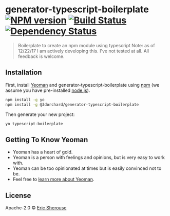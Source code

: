 # generator-typescript-boilerplate [![NPM version][npm-image]][npm-url] [![Build Status][travis-image]][travis-url] [![Dependency Status][daviddm-image]][daviddm-url]
> Boilerplate to create an npm module using typescript
> Note: as of 12/22/17 I am actively developing this. I've not tested at all. All feedback is welcome.

## Installation

First, install [Yeoman](http://yeoman.io) and generator-typescript-boilerplate using [npm](https://www.npmjs.com/) (we assume you have pre-installed [node.js](https://nodejs.org/)).

```bash
npm install -g yo
npm install -g @3dorchard/generator-typescript-boilerplate
```

Then generate your new project:

```bash
yo typescript-boilerplate
```

## Getting To Know Yeoman

 * Yeoman has a heart of gold.
 * Yeoman is a person with feelings and opinions, but is very easy to work with.
 * Yeoman can be too opinionated at times but is easily convinced not to be.
 * Feel free to [learn more about Yeoman](http://yeoman.io/).

## License

Apache-2.0 © [Eric Sherouse]()


[npm-image]: https://badge.fury.io/js/generator-typescript-boilerplate.svg
[npm-url]: https://npmjs.org/package/generator-typescript-boilerplate
[travis-image]: https://travis-ci.org/sherousee/generator-typescript-boilerplate.svg?branch=master
[travis-url]: https://travis-ci.org/sherousee/generator-typescript-boilerplate
[daviddm-image]: https://david-dm.org/sherousee/generator-typescript-boilerplate.svg?theme=shields.io
[daviddm-url]: https://david-dm.org/sherousee/generator-typescript-boilerplate
